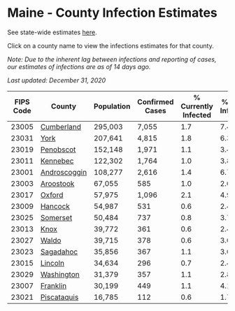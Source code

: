 # Maine - County Infection Estimates

See state-wide estimates [here](/infections/us-me).

Click on a county name to view the infections estimates for that county.

*Note: Due to the inherent lag between infections and reporting of cases, our estimates of infections are as of 14 days ago.*

*Last updated: December 31, 2020*

|   FIPS Code |                       County |   Population |   Confirmed Cases |   % Currently Infected |   % Total Infected |
|-------------|------------------------------|--------------|-------------------|------------------------|--------------------|
|       23005 |     [Cumberland](cumberland) |      295,003 |             7,055 |                    1.7 |                7.4 |
|       23031 |                 [York](york) |      207,641 |             4,815 |                    1.8 |                6.3 |
|       23019 |       [Penobscot](penobscot) |      152,148 |             1,971 |                    1.1 |                3.4 |
|       23011 |         [Kennebec](kennebec) |      122,302 |             1,764 |                    1.0 |                3.8 |
|       23001 | [Androscoggin](androscoggin) |      108,277 |             2,616 |                    1.4 |                6.7 |
|       23003 |       [Aroostook](aroostook) |       67,055 |               585 |                    1.0 |                2.0 |
|       23017 |             [Oxford](oxford) |       57,975 |             1,096 |                    2.1 |                4.9 |
|       23009 |           [Hancock](hancock) |       54,987 |               531 |                    0.6 |                2.4 |
|       23025 |         [Somerset](somerset) |       50,484 |               737 |                    0.8 |                3.7 |
|       23013 |                 [Knox](knox) |       39,772 |               361 |                    0.6 |                2.4 |
|       23027 |               [Waldo](waldo) |       39,715 |               378 |                    0.6 |                3.0 |
|       23023 |       [Sagadahoc](sagadahoc) |       35,856 |               367 |                    1.1 |                3.0 |
|       23015 |           [Lincoln](lincoln) |       34,634 |               296 |                    0.7 |                2.4 |
|       23029 |     [Washington](washington) |       31,379 |               357 |                    1.1 |                2.8 |
|       23007 |         [Franklin](franklin) |       30,199 |               449 |                    1.1 |                4.1 |
|       23021 |   [Piscataquis](piscataquis) |       16,785 |               112 |                    0.6 |                1.7 |